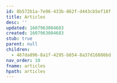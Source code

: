 ```yaml
---
id: 8b572b1a-7e96-433b-862f-d443cb5ef18f
title: Articles
desc: ''
updated: 1607963004683
created: 1607963004683
stub: true
parent: null
children:
  - 467da896-8a1f-4295-b854-8a37d16886bd
nav_order: 10
fname: articles
hpath: articles
---
```



